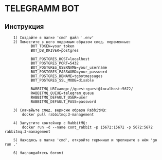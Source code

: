 # TELEGRAMM BOT

## Инструкция
        1) Создайте в папке 'cmd' файл '.env'
        2) Поместите в него подомным образом след. переменные:
                BOT_TOKEN=your_token
                BOT_DB_DRIVER=postgres

                BOT_POSTGRES_HOST=localhost
                BOT_POSTGRES_PORT=5432
                BOT_POSTGRES_USERNAME=your_username
                BOT_POSTGRES_PASSWORD=your_password
                BOT_POSTGRES_DBNAME=tgbotmessages
                BOT_POSTGRES_SSL_MODE=disable

                RABBITMQ_URI=amqp://guest:guest@localhost:5672/
                RABBITMQ_QUEUE=telegram_queue
                RABBITMQ_DEFAULT_USER=user
                RABBITMQ_DEFAULT_PASS=password
                
        3) Скачайьте след. верисию образа RabbitMQ:
            docker pull rabbitmq:3-management

        4) Запустите контейнер с RabbitMQ:
            docker run -d --name cont_rabbit -p 15672:15672 -p 5672:5672 rabbitmq:3-management

        5) Находясь в папке 'cmd', откройте терминал и пропишите в нём 'go run .'

        6) Наслаждайтесь ботом)